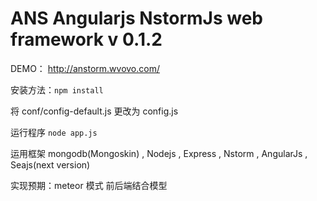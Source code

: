 ANS Angularjs NstormJs web framework v 0.1.2
=========

DEMO： http://anstorm.wvovo.com/

安装方法：`npm install`

将 conf/config-default.js 更改为 config.js

运行程序 `node app.js`

运用框架 mongodb(Mongoskin) , Nodejs , Express , Nstorm , AngularJs , Seajs(next version)

实现预期：meteor 模式 前后端结合模型

